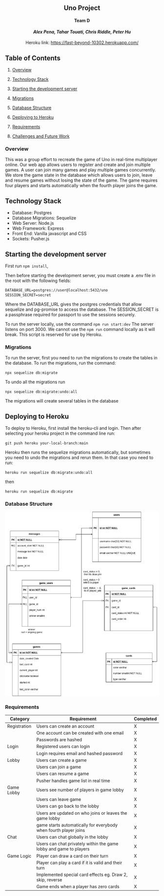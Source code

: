 <center>

##  Uno Project 
#### Team D 
#### *Alex Pena, Tahar Touati, Chris Riddle, Peter Hu*

Heroku link: https://fast-beyond-10302.herokuapp.com/

</center>


## Table of Contents

1. [Overview](#overview)

2. [Technology Stack](#technology-stack)

3. [Starting the development server](#starting-the-development-server)

4. [Migrations](#migrations)

5. [Database Structure](#database-structure)

6. [Deploying to Heroku](#deploying-to-heroku)

7. [Requirements](#requirements)

8. [Challenges and Future Work](#challenges-and-future-work)


### Overview
This was a group effort to recreate the game of Uno in real-time multiplayer
online. Our web app allows users to register and create and join multiple games.
A user can join many games and play multiple games concurrently. We store the 
game state in the database which allows users to join, leave and resume games 
without losing the state of the game. The game requires four players and starts 
automatically when the fourth player joins the game.

## Technology Stack
- Database: Postgres
- Database Migrations: Sequelize
- Web Server: Node.js
- Web Framework: Express
- Front End: Vanilla javascript and CSS
- Sockets: Pusher.js

## Starting the development server

First run `npm install`,

Then before starting the development server, you must create a .env file in the root 
with the following fields:

```
DATABASE_URL=postgres://user@localhost:5432/uno
SESSION_SECRET=secret
```
Where the DATABASE\_URL gives the postgres credentials that allow sequelize and
pg-promise to access the database. The SESSION\_SECRET is a passphrase 
required for passport to use the sessions securely.

To run the server locally, use the command `npm run start:dev`
The server listens on port 3000. We cannot use the `npm run` 
command locally as it will break. This 
script is reserved for use by Heroku.

### Migrations

To run the server, first you need to run the migrations to create the tables
in the database. To run the migrations, run the command:

`npx sequelize db:migrate`

To undo all the migrations run

`npx sequelize db:migrate:undo:all`

The migrations will create several tables in the database

## Deploying to Heroku

To deploy to Heroku, first install the heroku-cli and login. Then after selecting 
your heroku project in the command line run:

`git push heroku your-local-branch:main`

Heroku then runs the sequelize migrations automatically, but sometimes you 
need to undo the migrations and rerun them. In that case you need to run:

`heroku run sequelize db:migrate:undo:all`

then

`heroku run sequelize db:migrate`

### Database Structure

![database](readmePhotos/ERDwithTahar.png)

### Requirements

| Category     | Requirement                                                        | Completed
| -----------  | -----------                                                        | ---------
| Registration | Users can create an account                                        | X
|               | One account can be created with one email                          | X
|              | Passwords are hashed                                               | X
| Login        | Registered users can login                                         | X
|              | Login requires email and hashed password                           | X
| Lobby        | Users can create a game                                            | X
|              | Users can join a game                                              | X
|              | Users can resume a game                                            | X
|              | Pusher handles game list in real time                              | X
| Game Lobby   | Users see number of players in game lobby                          | X
|              | Users can leave game                                               | X
|              | Users can go back to the lobby                                     | X
|              | Users are updated on who joins or leaves the game lobby            | X
|              | game starts automatically for everybody when fourth player joins   | X
| Chat         | Users can chat globally in the lobby                               | X
|              | Users can chat privately within the game lobby and game to players | X
| Game Logic   | Player can draw a card on their turn                               | X
|              | Player can play a card if it is valid and their turn               | X
|              | Implemented special card effects eg. Draw 2, skip, reverse         | X
|              | Game ends when a player has zero cards                             | X

